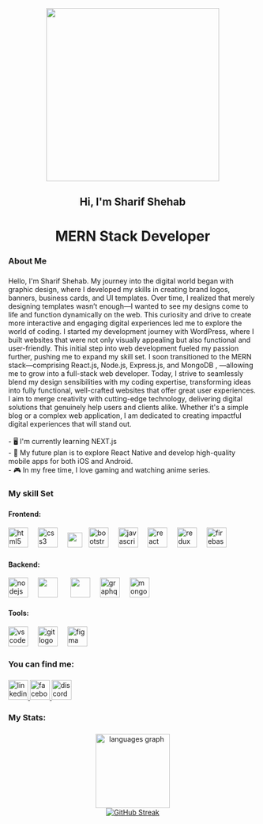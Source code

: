 <div align="center">
  <img height="350" src="https://i.ibb.co.com/KxrvbcyC/cover-photo.png"  />
</div>

###

<h2 align="center">Hi, I'm Sharif Shehab</h2>

###

<h1 align="center">MERN Stack Developer</h1>

###

<h3 align="left">About Me</h3>

###

<p align="left">Hello, I'm Sharif Shehab. My journey into the digital world began with graphic design, where I developed my skills in creating brand logos, banners, business cards, and UI templates. Over time, I realized that merely designing templates wasn’t enough—I wanted to see my designs come to life and function dynamically on the web. This curiosity and drive to create more interactive and engaging digital experiences led me to explore the world of coding. I started my development journey with WordPress, where I built websites that were not only visually appealing but also functional and user-friendly. This initial step into web development fueled my passion further, pushing me to expand my skill set. I soon transitioned to the MERN stack—comprising React.js, Node.js, Express.js, and MongoDB , —allowing me to grow into a full-stack web developer. Today, I strive to seamlessly blend my design sensibilities with my coding expertise, transforming ideas into fully functional, well-crafted websites that offer great user experiences. I aim to merge creativity with cutting-edge technology, delivering digital solutions that genuinely help users and clients alike. Whether it's a simple blog or a complex web application, I am dedicated to creating impactful digital experiences that will stand out.<br><br>- 🖥️ I'm currently learning  NEXT.js<br>- 📱 My future plan is to explore React Native and develop high-quality mobile apps for both iOS and Android.<br>- 🎮 In my free time, I love gaming and watching anime series.</p>

###

<h3 align="left">My skill Set</h3>

###

###

<h4 align="left">Frontend:</h3>

<div align="left">
  <img src="https://cdn.jsdelivr.net/gh/devicons/devicon/icons/html5/html5-original.svg" height="40" alt="html5 logo"  />
  <img width="12" />
  <img src="https://cdn.jsdelivr.net/gh/devicons/devicon/icons/css3/css3-original.svg" height="40" alt="css3 logo"  />
  <img width="12" />
  <img height="30" src="https://i.ibb.co.com/p8zXxwW/Tailwind-CSS-Logo-svg.png"  />
  <img width="5" />
  <img src="https://cdn.jsdelivr.net/gh/devicons/devicon/icons/bootstrap/bootstrap-original.svg" height="40" alt="bootstrap logo"  />
  <img width="12" />
  <img src="https://cdn.jsdelivr.net/gh/devicons/devicon/icons/javascript/javascript-original.svg" height="40" alt="javascript logo"  />
  <img width="12" />
  <img src="https://cdn.jsdelivr.net/gh/devicons/devicon/icons/react/react-original.svg" height="40" alt="react logo"  />
  <img width="12" />
  <img src="https://cdn.jsdelivr.net/gh/devicons/devicon/icons/redux/redux-original.svg" height="40" alt="redux logo"  />
  <img width="12" />
  <img src="https://cdn.jsdelivr.net/gh/devicons/devicon/icons/firebase/firebase-plain-wordmark.svg" height="40" alt="firebase logo"  />
</div>

###

<h4 align="left">Backend:</h3>

<div align="left">
  <img src="https://cdn.jsdelivr.net/gh/devicons/devicon/icons/nodejs/nodejs-original.svg" height="40" alt="nodejs logo"  />
  <img width="12" />
  <img height="40" src="https://i.ibb.co.com/r2v38GL4/express.png"  />
  <img width="18" />
  <img height="40" src="https://i.ibb.co.com/mFcbyCP0/jwt-logo.png"  />
  <img width="12" />
  <img src="https://cdn.jsdelivr.net/gh/devicons/devicon/icons/graphql/graphql-plain.svg" height="40" alt="graphql logo"  />
  <img width="12" />
  <img src="https://cdn.jsdelivr.net/gh/devicons/devicon/icons/mongodb/mongodb-original.svg" height="40" alt="mongodb logo"  />
</div>


<h4 align="left">Tools:</h3>

<div align="left">
  <img src="https://cdn.jsdelivr.net/gh/devicons/devicon/icons/vscode/vscode-original.svg" height="40" alt="vscode logo"  />
  <img width="12" />
  <img src="https://cdn.jsdelivr.net/gh/devicons/devicon/icons/git/git-original.svg" height="40" alt="git logo"  />
  <img width="12" />
  <img src="https://cdn.jsdelivr.net/gh/devicons/devicon/icons/figma/figma-original.svg" height="40" alt="figma logo"  />
</div>

###

###

<h3 align="left">You can  find me:</h3>

###

<div align="left">
  <a href="https://www.linkedin.com/in/sharifshehab" target="_blank">
    <img src="https://img.shields.io/static/v1?message=LinkedIn&logo=linkedin&label=&color=0077B5&logoColor=white&labelColor=&style=for-the-badge" height="40" alt="linkedin logo"  />
  </a>
  <a href="https://www.facebook.com/svshuvo.4.0" target="_blank">
    <img src="https://img.shields.io/static/v1?message=Facebook&logo=facebook&label=&color=1877F2&logoColor=white&labelColor=&style=for-the-badge" height="40" alt="facebook logo"  />
  </a>
  <a href="https://discord.com/users/svshuvo1885" target="_blank">
    <img src="https://img.shields.io/static/v1?message=Discord&logo=discord&label=&color=7289DA&logoColor=white&labelColor=&style=for-the-badge" height="40" alt="discord logo"  />
  </a>
</div>

###

<h3 align="left">My Stats:</h3>

###

<div align="center">
  <img src="https://github-readme-stats.vercel.app/api/top-langs?username=sharifshehab&locale=en&hide_title=false&layout=compact&card_width=320&langs_count=5&theme=tokyonight&hide_border=false&order=2" height="150" alt="languages graph" /> <br>
<!--     <img src="https://streak-stats.demolab.com?user=sharifshehab&locale=en&mode=daily&theme=dark&hide_border=false&border_radius=5&order=3" height="220" alt="streak graph"  /> -->
 <a href="https://git.io/streak-stats">
  <img src="https://nirzak-streak-stats.vercel.app?user=sharifshehab&theme=dark" alt="GitHub Streak">
 </a>


</div>

###
